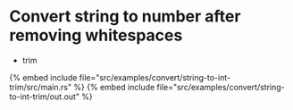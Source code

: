 # Convert string to number after removing whitespaces

* trim

{% embed include file="src/examples/convert/string-to-int-trim/src/main.rs" %}
{% embed include file="src/examples/convert/string-to-int-trim/out.out" %}


